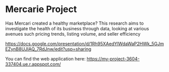 # Mercarie Project


Has Mercari created a healthy marketplace? This research aims to investigate the health of its business through data, looking at various avenues such pricing trends, listing volume, and seller efficiency

https://docs.google.com/presentation/d/1Rh95XAedYlWdaWaP2HWk_5GJmEZynB8UJIAQ_7RdJnw/edit?usp=sharing


You can find the web application here: https://my-project-3604-337404.ue.r.appspot.com/

